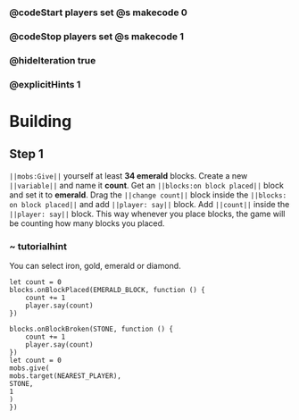 ### @codeStart players set @s makecode 0
### @codeStop players set @s makecode 1

### @hideIteration true 
### @explicitHints 1


# Building

## Step 1
``||mobs:Give||`` yourself at least **34 emerald** blocks. Create a new ``||variable||`` and name it **count**.  Get an ``||blocks:on block placed||`` block and set it to **emerald**. Drag the ``||change count||`` block inside the ``||blocks: on block placed||`` and add ``||player: say||`` block. Add ``||count||`` inside the ``||player: say||`` block. This way whenever you place blocks, the game will be counting how many blocks you placed. 

### ~ tutorialhint 

You can select iron, gold, emerald or diamond. 

```blocks
let count = 0
blocks.onBlockPlaced(EMERALD_BLOCK, function () {
    count += 1
    player.say(count)
})

```

```ghost
blocks.onBlockBroken(STONE, function () {
    count += 1
    player.say(count)
})
let count = 0
mobs.give(
mobs.target(NEAREST_PLAYER),
STONE,
1
)
})
```


